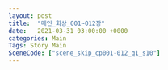 ```yaml
---
layout: post
title:  "메인_회상_001~012장"
date:   2021-03-31 03:00:00 +0000
categories: Main
Tags: Story Main
SceneCode: ["scene_skip_cp001-012_q1_s10"]
---
```

